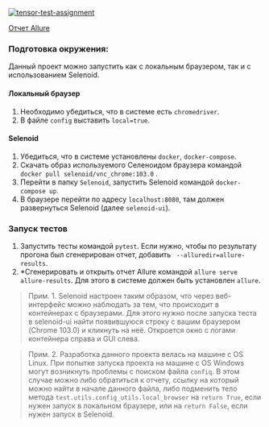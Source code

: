 [![tensor-test-assignment](https://github.com/schastev/2022_07_tensor_test_assignment/actions/workflows/python-app.yml/badge.svg)](https://github.com/schastev/2022_07_tensor_test_assignment/actions/workflows/python-app.yml)

[Отчет Allure](https://schastev.github.io/2022_07_tensor_test_assignment)

### Подготовка окружения:
Данный проект можно запустить как с локальным браузером, так и с использованием Selenoid. 

#### Локальный браузер
1. Необходимо убедиться, что в системе есть `chromedriver`.
2. В файле `config` выставить `local=true`.

#### Selenoid
1. Убедиться, что в системе установлены `docker`, `docker-compose`.
2. Скачать образ используемого Селеноидом браузера командой `docker pull selenoid/vnc_chrome:103.0` .
3. Перейти в папку `Selenoid`, запустить Selenoid командой `docker-compose up`.
4. В браузере перейти по адресу `localhost:8080`, там должен развернуться Selenoid (далее `selenoid-ui`).

### Запуск тестов
1. Запустить тесты командой `pytest`. Если нужно, чтобы по результату прогона был сгенерирован отчет, 
добавить ` --alluredir=allure-results`.
2. *Сгенерировать и открыть отчет Allure командой `allure serve allure-results`. 
Для этого в системе должен быть установлен `allure`.

> Прим. 1.
> Selenoid настроен таким образом, что через веб-интерфейс можно наблюдать за тем, что происходит в контейнерах с браузерами.
> Для этого нужно после запуска теста в selenoid-ui найти появившуюся строку с вашим браузером (Chrome 103.0) и кликнуть на неё.
> Откроется окно с логами контейнера справа и GUI слева.

> Прим. 2.
> Разработка данного проекта велась на машине с OS Linux. 
> При попытке запуска проекта на машине с OS Windows могут возникнуть проблемы с поиском файла `confiq`.
> В этом случае можно либо обратиться к отчету, ссылку на который можно найти в начале данного файла, либо подменить 
> тело метода `test.utils.config_utils.local_browser` на `return True`, если нужен запуск в локальном браузере, 
> или на `return False`, если нужен запуск в Selenoid.


